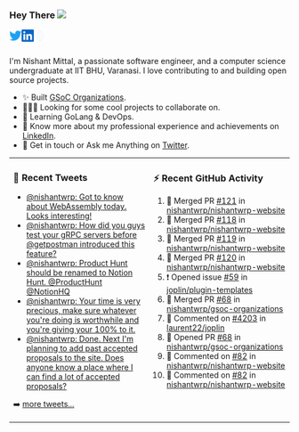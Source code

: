 ### Hey There <img src="https://media.giphy.com/media/hvRJCLFzcasrR4ia7z/giphy.gif" width="25px">
<a href="https://urls.nishantwrp.com/twitter-github" target="_blank">
  <img align="left" alt="Nishant's Twitter" width="22px" src="./assets/twitter.svg" />
</a>
<a href="https://urls.nishantwrp.com/linkedin-github" target="_blank">
  <img align="left" alt="Nishant's LinkedIn" width="22px" src="./assets/linkedin.svg" />
</a>
<a href="https://urls.nishantwrp.com/site-github" target="_blank">
  <img align="left" alt="Nishant's Site" width="22px" src="./assets/globe.svg" />
</a>
<br /><br />

I'm Nishant Mittal, a passionate software engineer, and a computer science undergraduate at IIT BHU, Varanasi. I love contributing to and building open source projects.

- ✨ Built [GSoC Organizations](https://www.gsocorganizations.dev/).
- 👨🏽‍💻 Looking for some cool projects to collaborate on.
- 🌱 Learning GoLang & DevOps.
- 🚀 Know more about my professional experience and achievements on [LinkedIn](https://urls.nishantwrp.com/linkedin-github).
- 💬 Get in touch or Ask me Anything on [Twitter](https://urls.nishantwrp.com/twitter-github).

<table><tr>
<td valign="top" width="50%">

### 📱 Recent Tweets
<!-- TWITTER:START -->
- [@nishantwrp: Got to know about WebAssembly today. Looks interesting!](https://rss.app/articles/cb4e791f6f6d729c074351566bd3a7c508111d6e1136a1e9c3ec930d979628d4f61eb1492ac7df6cfaa66875d7100b9469d16ae9c114791789)
- [@nishantwrp: How did you guys test your gRPC servers before @getpostman introduced this feature?](https://rss.app/articles/cb4e791f6f6d729c074351566bd3a7c508111d6e1136a1e9c3ec930d979628d4f61eb1492ac7df6cfaa0637ed8130d9769dd6ee4c4127e1589)
- [@nishantwrp: Product Hunt should be renamed to Notion Hunt. @ProductHunt @NotionHQ](https://rss.app/articles/cb4e791f6f6d729c074351566bd3a7c508111d6e1136a1e9c3ec930d979628d4f61eb1492ac7df6cfaa06d7ed91d0c9b68d569e1ca10781388)
- [@nishantwrp: Your time is very precious, make sure whatever you&#39;re doing is worthwhile and you&#39;re giving your 100% to it.](https://rss.app/articles/cb4e791f6f6d729c074351566bd3a7c508111d6e1136a1e9c3ec930d979628d4f61eb1492ac7df6cfaa36279dd13089560d36de3ca107b1083)
- [@nishantwrp: Done. Next I&#39;m planning to add past accepted proposals to the site. Does anyone know a place where I can find a lot of accepted proposals?](https://rss.app/articles/cb4e791f6f6d729c074351566bd3a7c508111d6e1136a1e9c3ec930d979628d4f61eb1492ac7df6cfaa36f7cdb1d0a9264d56fe6c6157b138d)
<!-- TWITTER:END -->
➡️ [more tweets...](https://twitter.com/nishantwrp)

</td>
<td valign="top" width="50%">

### ⚡ Recent GitHub Activity
<!--RECENT_ACTIVITY:start-->
1. 🎉 Merged PR [#121](https://github.com/nishantwrp/nishantwrp-website/pull/121) in [nishantwrp/nishantwrp-website](https://github.com/nishantwrp/nishantwrp-website)
2. 🎉 Merged PR [#118](https://github.com/nishantwrp/nishantwrp-website/pull/118) in [nishantwrp/nishantwrp-website](https://github.com/nishantwrp/nishantwrp-website)
3. 🎉 Merged PR [#119](https://github.com/nishantwrp/nishantwrp-website/pull/119) in [nishantwrp/nishantwrp-website](https://github.com/nishantwrp/nishantwrp-website)
4. 🎉 Merged PR [#120](https://github.com/nishantwrp/nishantwrp-website/pull/120) in [nishantwrp/nishantwrp-website](https://github.com/nishantwrp/nishantwrp-website)
5. ❗️ Opened issue [#59](https://github.com/joplin/plugin-templates/issues/59) in [joplin/plugin-templates](https://github.com/joplin/plugin-templates)
6. 🎉 Merged PR [#68](https://github.com/nishantwrp/gsoc-organizations/pull/68) in [nishantwrp/gsoc-organizations](https://github.com/nishantwrp/gsoc-organizations)
7. 💬 Commented on [#4203](https://github.com/laurent22/joplin/issues/4203#issuecomment-1032801477) in [laurent22/joplin](https://github.com/laurent22/joplin)
8. 💪 Opened PR [#68](https://github.com/nishantwrp/gsoc-organizations/pull/68) in [nishantwrp/gsoc-organizations](https://github.com/nishantwrp/gsoc-organizations)
9. 💬 Commented on [#82](https://github.com/nishantwrp/nishantwrp-website/issues/82#issuecomment-1027879904) in [nishantwrp/nishantwrp-website](https://github.com/nishantwrp/nishantwrp-website)
10. 💬 Commented on [#82](https://github.com/nishantwrp/nishantwrp-website/issues/82#issuecomment-1027879442) in [nishantwrp/nishantwrp-website](https://github.com/nishantwrp/nishantwrp-website)
<!--RECENT_ACTIVITY:end-->

</td>
</tr></table>
